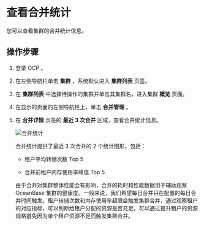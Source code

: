 # 查看合并统计

您可以查看集群的合并统计信息。

## 操作步骤

1. 登录 OCP 。

2. 在左侧导航栏单击 **集群** ，系统默认进入 **集群列表** 页签。

3. 在 **集群列表** 中选择待操作的集群并单击其集群名，进入集群 **概览** 页面。

4. 在显示的页面的左侧导航栏上，单击 **合并管理** 。

5. 在 **合并详情** 页签的 **最近 3 次合并** 区域，查看合并统计信息。

   ![合并统计](https://obbusiness-private.oss-cn-shanghai.aliyuncs.com/doc/img/ocp/%E6%9C%80%E8%BF%913%E6%AC%A1%E5%90%88%E5%B9%B6.png)

   合并统计提供了最近 3 次合并的 2 个统计图形，包括：

   * 租户平均转储次数 Top 5

   * 合并前租户内存使用率峰值 Top 5

   由于合并对集群整体性能会有影响，合并的耗时和性能数据用于辅助观察 OceanBase 集群的健康度。一般来说，我们希望每日合并只在配置的每日合并时间触发。租户转储次数和内存使用率超限会触发集群合并，通过观察租户的对应指标，可以判断给租户分配的资源是否充足，可以通过提升租户的资源规格避免因为单个租户资源不足而触发集群合并。
